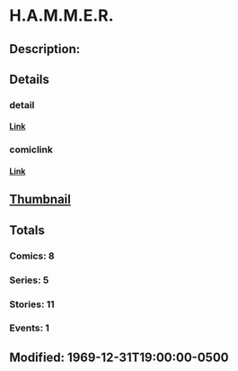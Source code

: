 # H.A.M.M.E.R.
## Description: 
## Details
### detail
#### [Link](http://marvel.com/characters/879/hammer.?utm_campaign=apiRef&utm_source=225578a89fc76f3d20fbffda5d17a88d)
### comiclink
#### [Link](http://marvel.com/comics/characters/1011400/hammer.?utm_campaign=apiRef&utm_source=225578a89fc76f3d20fbffda5d17a88d)
## [Thumbnail](http://i.annihil.us/u/prod/marvel/i/mg/6/c0/4ce5a7675d903.jpg)
## Totals
### Comics: 8
### Series: 5
### Stories: 11
### Events: 1
## Modified: 1969-12-31T19:00:00-0500
